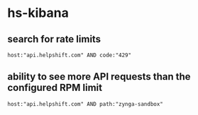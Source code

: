 # hs-kibana


## search for rate limits 
`host:"api.helpshift.com" AND code:"429"`


## ability to see more API requests than the configured RPM limit
`host:"api.helpshift.com" AND path:"zynga-sandbox"`

